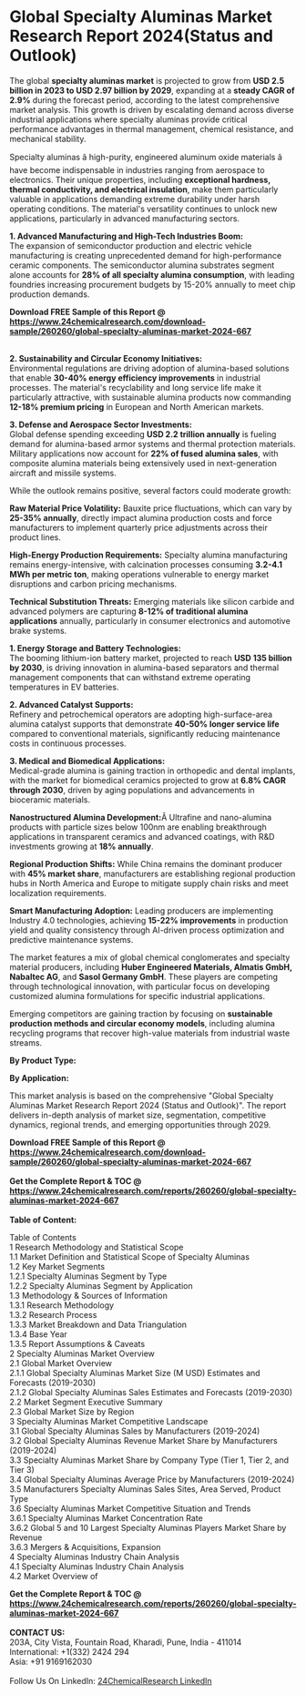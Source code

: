 <h1>Global Specialty Aluminas Market Research Report 2024(Status and Outlook)</h1><p>The global <strong>specialty aluminas market</strong> is projected to grow from <strong>USD 2.5 billion in 2023 to USD 2.97 billion by 2029</strong>, expanding at a <strong>steady CAGR of 2.9%</strong> during the forecast period, according to the latest comprehensive market analysis. This growth is driven by escalating demand across diverse industrial applications where specialty aluminas provide critical performance advantages in thermal management, chemical resistance, and mechanical stability.</p><p>Specialty aluminas â high-purity, engineered aluminum oxide materials â have become indispensable in industries ranging from aerospace to electronics. Their unique properties, including <strong>exceptional hardness, thermal conductivity, and electrical insulation</strong>, make them particularly valuable in applications demanding extreme durability under harsh operating conditions. The material's versatility continues to unlock new applications, particularly in advanced manufacturing sectors.</p><p><strong>1. Advanced Manufacturing and High-Tech Industries Boom:</strong><br>
The expansion of semiconductor production and electric vehicle manufacturing is creating unprecedented demand for high-performance ceramic components. The semiconductor alumina substrates segment alone accounts for <strong>28% of all specialty alumina consumption</strong>, with leading foundries increasing procurement budgets by 15-20% annually to meet chip production demands.</p><div><b>Download FREE Sample of this Report @ 
            <a href="https://www.24chemicalresearch.com/download-sample/260260/global-specialty-aluminas-market-2024-667">
            https://www.24chemicalresearch.com/download-sample/260260/global-specialty-aluminas-market-2024-667</a></b></div><br><p><strong>2. Sustainability and Circular Economy Initiatives:</strong><br>
Environmental regulations are driving adoption of alumina-based solutions that enable <strong>30-40% energy efficiency improvements</strong> in industrial processes. The material's recyclability and long service life make it particularly attractive, with sustainable alumina products now commanding <strong>12-18% premium pricing</strong> in European and North American markets.</p><p><strong>3. Defense and Aerospace Sector Investments:</strong><br>
Global defense spending exceeding <strong>USD 2.2 trillion annually</strong> is fueling demand for alumina-based armor systems and thermal protection materials. Military applications now account for <strong>22% of fused alumina sales</strong>, with composite alumina materials being extensively used in next-generation aircraft and missile systems.</p><p>While the outlook remains positive, several factors could moderate growth:</p><p><strong>Raw Material Price Volatility:</strong> Bauxite price fluctuations, which can vary by <strong>25-35% annually</strong>, directly impact alumina production costs and force manufacturers to implement quarterly price adjustments across their product lines.</p><p><strong>High-Energy Production Requirements:</strong> Specialty alumina manufacturing remains energy-intensive, with calcination processes consuming <strong>3.2-4.1 MWh per metric ton</strong>, making operations vulnerable to energy market disruptions and carbon pricing mechanisms.</p><p><strong>Technical Substitution Threats:</strong> Emerging materials like silicon carbide and advanced polymers are capturing <strong>8-12% of traditional alumina applications</strong> annually, particularly in consumer electronics and automotive brake systems.</p><p><strong>1. Energy Storage and Battery Technologies:</strong><br>
The booming lithium-ion battery market, projected to reach <strong>USD 135 billion by 2030</strong>, is driving innovation in alumina-based separators and thermal management components that can withstand extreme operating temperatures in EV batteries.</p><p><strong>2. Advanced Catalyst Supports:</strong><br>
Refinery and petrochemical operators are adopting high-surface-area alumina catalyst supports that demonstrate <strong>40-50% longer service life</strong> compared to conventional materials, significantly reducing maintenance costs in continuous processes.</p><p><strong>3. Medical and Biomedical Applications:</strong><br>
Medical-grade alumina is gaining traction in orthopedic and dental implants, with the market for biomedical ceramics projected to grow at <strong>6.8% CAGR through 2030</strong>, driven by aging populations and advancements in bioceramic materials.</p><p><strong>Nanostructured Alumina Development:</strong>Â Ultrafine and nano-alumina products with particle sizes below 100nm are enabling breakthrough applications in transparent ceramics and advanced coatings, with R&amp;D investments growing at <strong>18% annually</strong>.</p><p><strong>Regional Production Shifts:</strong> While China remains the dominant producer with <strong>45% market share</strong>, manufacturers are establishing regional production hubs in North America and Europe to mitigate supply chain risks and meet localization requirements.</p><p><strong>Smart Manufacturing Adoption:</strong> Leading producers are implementing Industry 4.0 technologies, achieving <strong>15-22% improvements</strong> in production yield and quality consistency through AI-driven process optimization and predictive maintenance systems.</p><p>The market features a mix of global chemical conglomerates and specialty material producers, including <strong>Huber Engineered Materials, Almatis GmbH, Nabaltec AG</strong>, and <strong>Sasol Germany GmbH</strong>. These players are competing through technological innovation, with particular focus on developing customized alumina formulations for specific industrial applications.</p><p>Emerging competitors are gaining traction by focusing on <strong>sustainable production methods and circular economy models</strong>, including alumina recycling programs that recover high-value materials from industrial waste streams.</p><p><strong>By Product Type:</strong></p><p><strong>By Application:</strong></p><p>This market analysis is based on the comprehensive "Global Specialty Aluminas Market Research Report 2024 (Status and Outlook)". The report delivers in-depth analysis of market size, segmentation, competitive dynamics, regional trends, and emerging opportunities through 2029.</p><div><b>Download FREE Sample of this Report @ 
            <a href="https://www.24chemicalresearch.com/download-sample/260260/global-specialty-aluminas-market-2024-667">
            https://www.24chemicalresearch.com/download-sample/260260/global-specialty-aluminas-market-2024-667</a></b></div><br><div><b>Get the Complete Report & TOC @ 
            <a href="https://www.24chemicalresearch.com/reports/260260/global-specialty-aluminas-market-2024-667">
            https://www.24chemicalresearch.com/reports/260260/global-specialty-aluminas-market-2024-667</a></b></div><br>
            <b>Table of Content:</b><p>Table of Contents<br />
1 Research Methodology and Statistical Scope<br />
1.1 Market Definition and Statistical Scope of Specialty Aluminas<br />
1.2 Key Market Segments<br />
1.2.1 Specialty Aluminas Segment by Type<br />
1.2.2 Specialty Aluminas Segment by Application<br />
1.3 Methodology & Sources of Information<br />
1.3.1 Research Methodology<br />
1.3.2 Research Process<br />
1.3.3 Market Breakdown and Data Triangulation<br />
1.3.4 Base Year<br />
1.3.5 Report Assumptions & Caveats<br />
2 Specialty Aluminas Market Overview<br />
2.1 Global Market Overview<br />
2.1.1 Global Specialty Aluminas Market Size (M USD) Estimates and Forecasts (2019-2030)<br />
2.1.2 Global Specialty Aluminas Sales Estimates and Forecasts (2019-2030)<br />
2.2 Market Segment Executive Summary<br />
2.3 Global Market Size by Region<br />
3 Specialty Aluminas Market Competitive Landscape<br />
3.1 Global Specialty Aluminas Sales by Manufacturers (2019-2024)<br />
3.2 Global Specialty Aluminas Revenue Market Share by Manufacturers (2019-2024)<br />
3.3 Specialty Aluminas Market Share by Company Type (Tier 1, Tier 2, and Tier 3)<br />
3.4 Global Specialty Aluminas Average Price by Manufacturers (2019-2024)<br />
3.5 Manufacturers Specialty Aluminas Sales Sites, Area Served, Product Type<br />
3.6 Specialty Aluminas Market Competitive Situation and Trends<br />
3.6.1 Specialty Aluminas Market Concentration Rate<br />
3.6.2 Global 5 and 10 Largest Specialty Aluminas Players Market Share by Revenue<br />
3.6.3 Mergers & Acquisitions, Expansion<br />
4 Specialty Aluminas Industry Chain Analysis<br />
4.1 Specialty Aluminas Industry Chain Analysis<br />
4.2 Market Overview of</p><div><b>Get the Complete Report & TOC @ 
            <a href="https://www.24chemicalresearch.com/reports/260260/global-specialty-aluminas-market-2024-667">
            https://www.24chemicalresearch.com/reports/260260/global-specialty-aluminas-market-2024-667</a></b></div><br><b>CONTACT US:</b><br>
            203A, City Vista, Fountain Road, Kharadi, Pune, India - 411014<br>
            International: +1(332) 2424 294<br>
            Asia: +91 9169162030 <br><br>
            Follow Us On LinkedIn: <a href="https://www.linkedin.com/company/24chemicalresearch/">24ChemicalResearch LinkedIn</a>